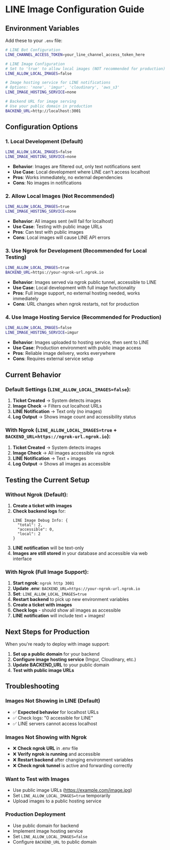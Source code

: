 # LINE Image Configuration Guide

## Environment Variables

Add these to your `.env` file:

```bash
# LINE Bot Configuration
LINE_CHANNEL_ACCESS_TOKEN=your_line_channel_access_token_here

# LINE Image Configuration
# Set to 'true' to allow local images (NOT recommended for production)
LINE_ALLOW_LOCAL_IMAGES=false

# Image hosting service for LINE notifications
# Options: 'none', 'imgur', 'cloudinary', 'aws_s3'
LINE_IMAGE_HOSTING_SERVICE=none

# Backend URL for image serving
# Use your public domain in production
BACKEND_URL=http://localhost:3001
```

## Configuration Options

### 1. Local Development (Default)
```bash
LINE_ALLOW_LOCAL_IMAGES=false
LINE_IMAGE_HOSTING_SERVICE=none
```
- **Behavior**: Images are filtered out, only text notifications sent
- **Use Case**: Local development where LINE can't access localhost
- **Pros**: Works immediately, no external dependencies
- **Cons**: No images in notifications

### 2. Allow Local Images (Not Recommended)
```bash
LINE_ALLOW_LOCAL_IMAGES=true
LINE_IMAGE_HOSTING_SERVICE=none
```
- **Behavior**: All images sent (will fail for localhost)
- **Use Case**: Testing with public image URLs
- **Pros**: Can test with public images
- **Cons**: Local images will cause LINE API errors

### 3. Use Ngrok for Development (Recommended for Local Testing)
```bash
LINE_ALLOW_LOCAL_IMAGES=true
BACKEND_URL=https://your-ngrok-url.ngrok.io
```
- **Behavior**: Images served via ngrok public tunnel, accessible to LINE
- **Use Case**: Local development with full image functionality
- **Pros**: Full image support, no external hosting needed, works immediately
- **Cons**: URL changes when ngrok restarts, not for production

### 4. Use Image Hosting Service (Recommended for Production)
```bash
LINE_ALLOW_LOCAL_IMAGES=false
LINE_IMAGE_HOSTING_SERVICE=imgur
```
- **Behavior**: Images uploaded to hosting service, then sent to LINE
- **Use Case**: Production environment with public image access
- **Pros**: Reliable image delivery, works everywhere
- **Cons**: Requires external service setup

## Current Behavior

### Default Settings (`LINE_ALLOW_LOCAL_IMAGES=false`):
1. **Ticket Created** → System detects images
2. **Image Check** → Filters out localhost URLs
3. **LINE Notification** → Text only (no images)
4. **Log Output** → Shows image count and accessibility status

### With Ngrok (`LINE_ALLOW_LOCAL_IMAGES=true` + `BACKEND_URL=https://ngrok-url.ngrok.io`):
1. **Ticket Created** → System detects images
2. **Image Check** → All images accessible via ngrok
3. **LINE Notification** → Text + images
4. **Log Output** → Shows all images as accessible

## Testing the Current Setup

### Without Ngrok (Default):
1. **Create a ticket with images**
2. **Check backend logs** for:
   ```
   LINE Image Debug Info: {
     "total": 2,
     "accessible": 0,
     "local": 2
   }
   ```
3. **LINE notification** will be text-only
4. **Images are still stored** in your database and accessible via web interface

### With Ngrok (Full Image Support):
1. **Start ngrok**: `ngrok http 3001`
2. **Update .env**: `BACKEND_URL=https://your-ngrok-url.ngrok.io`
3. **Set**: `LINE_ALLOW_LOCAL_IMAGES=true`
4. **Restart backend** to pick up new environment variables
5. **Create a ticket with images**
6. **Check logs** - should show all images as accessible
7. **LINE notification** will include text + images!

## Next Steps for Production

When you're ready to deploy with image support:

1. **Set up a public domain** for your backend
2. **Configure image hosting service** (Imgur, Cloudinary, etc.)
3. **Update BACKEND_URL** to your public domain
4. **Test with public image URLs**

## Troubleshooting

### Images Not Showing in LINE (Default)
- ✅ **Expected behavior** for localhost URLs
- ✅ Check logs: "0 accessible for LINE"
- ✅ LINE servers cannot access localhost

### Images Not Showing with Ngrok
- ❌ **Check ngrok URL** in .env file
- ❌ **Verify ngrok is running** and accessible
- ❌ **Restart backend** after changing environment variables
- ❌ **Check ngrok tunnel** is active and forwarding correctly

### Want to Test with Images
- Use public image URLs (https://example.com/image.jpg)
- Set `LINE_ALLOW_LOCAL_IMAGES=true` temporarily
- Upload images to a public hosting service

### Production Deployment
- Use public domain for backend
- Implement image hosting service
- Set `LINE_ALLOW_LOCAL_IMAGES=false`
- Configure `BACKEND_URL` to public domain

